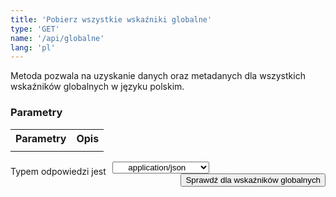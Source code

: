 ```yaml
---
title: 'Pobierz wszystkie wskaźniki globalne'
type: 'GET'
name: '/api/globalne'
lang: 'pl'
---
```


Metoda pozwala na uzyskanie danych oraz metadanych dla wszystkich wskaźników globalnych w języku polskim.

### Parametry

<table id='api_table'>
  <tr>
    <th><b>Parametry</b></th>
    <th><b>Opis</b></th>
  </tr>
  <tr>
    <td></td>
    <td></td>
  </tr>
</table>

<p style='float:left;margin-top: 7px;'>Typem odpowiedzi jest</p>
<select style='float:left;padding: 0px 15px;width: 155px;margin-left: 10px;text-align-last: center;'>
  <option>application/json</option>
</select>

<button style='float:right;' onclick="ShowExample()">Sprawdź dla wskaźników globalnych</button>

<div id='example' style='display:none;'>

<h3 id="przykładowy-curl">Curl</h3>

<p><code class="highlighter-rouge">curl -X GET --header 'Accept: application/json' 'http://localhost:4000/sdg-indicators/api/globalne</code></p>

<h3 id="przykładowy-url">URL</h3>

<p><code class="highlighter-rouge">http://localhost:4000/sdg-indicators/api/globalne</code></p>

<h3 id="przykładowy-kod-odpowiedzi">Kod odpowiedzi</h3>

<p><code class="highlighter-rouge">200</code></p>

<h3 id="przykładowa-odpowiedź">Odpowiedź</h3>

<p><code class="highlighter-rouge">
{
  "globalne":[

      {

          "1":[

                  {
                    "1-1-1": [
                      {
                        "metadane": [

                          {
                                          "nazwa": " 1.1.1 Stopa ubóstwa według międzynarodowej granicy ubóstwa",

                                          "cel": "Cel 1. Koniec z ubóstwem",

                                          "zadanie": "1.1 Do 2030 roku wyeliminować skrajne ubóstwo na całym świecie aktualnie mierzone jako utrzymywanie się za mniej niż $1,25 dziennie",

                                          "definicja": "Odsetek osób w gospodarstwach domowych, których dzienny dochód jest niższy od kwoty, określonej jako międzynarodowa granica ubóstwa (1,9 $ dziennie).",

                                          "jednostka": "procent [%]",

                                          "wymiary": "ogółem",

                                          "metodologia": "Definicja wskaźnika: Odsetek osób z dochodem do dyspozycji poniżej progu zagrożenia ubóstwem, który określany jest dziennym dochodem do dyspozycji w wysokości 1,9 $. W celu zniwelowania różnic w mierzeniu ubóstwa ludnosci mieszkającej w różnych krajach zastosowano tzw. parytet siły nabywczej (PPP).  PPP to rodzaj kursów wymiany walut, które stosuje się w celu przeliczenia wskaźników ekonomicznych wyrażonych w walutach krajowych na wspólną umowną walutę.  Ze względu na zmieniające się realia ekonomiczno-społeczne, międzynarodowa granica ubóstwa musi być okresowo aktualizowana.  Obecny próg został określony w październiku 2015. Wcześniej, wg aktualizacji Banku Światowego z 2008 r. międzynarodowa granica ubóstwa wynosiła 1,25 $.",

                                          "zrodlo": "Główny Urząd Statystyczny",

                                          "czestotliwosc": "Dane roczne; od 2010 r.",

                                          "uwagi": ""
                                        }
                        ],
                        "dane": [
                          {


                          }
                        ]
                      }
                    ]
                  }
                  ....
              ]
          },

          {
            "17":[
                    {
                        "17-9-1": [
                          {
                            "metadane": [

                              {
                                              "nazwa": "17.9.1 Równowartość w dolarach USA pomocy finansowej na rzecz krajów rozwijających się ",

                                              "cel": "Cel 17. Partnerstwa na rzecz celów",

                                              "zadanie": "17.9 Zwiększyć międzynarodowe wsparcie na rzecz wdrażania efektywnej i ukierunkowanej budowy potencjału, by wesprzeć narodowe plany realizacji wszystkich celów Zrównoważonego Rozwoju w krajach rozwijających się, w tym poprzez współpracę Północ – Południe, Południe – Południe oraz współpracę trójstronną",

                                              "definicja": "Wyrażona w dolarach USA wartość wydatkowanej oficjalnej pomocy rozwojowej (ODA) w krajach rozwijających się przeznaczona na budowanie potencjału i planowanie na szczeblu krajowym.",

                                              "jednostka": "mln USD (ceny bieżące)",

                                              "wymiary": "ogółem",

                                              "metodologia": "Do&nbsp;Oficjalnej Pomocy Rozwojowej&nbsp;(ang.&nbsp;Official Development Assistance&nbsp;&ndash; ODA)&nbsp;zaliczane są&nbsp;darowizny i pożyczki przekazywane przez instytucje rządowe lub organizacje międzynarodowe, mające na celu wsparcie rozwoju gospodarczego i dobrobytu w krajach rozwijających się. Pożyczki są uważane jako ODA wtedy, gdy zawierają element darowizny o wartości udzielanej pomocy przynajmniej:  45% dla kraj&oacute;w najsłabiej rozwiniętych i innych kraj&oacute;w o niskich dochodach (least developed countries and other low income countires &ndash; LDCs &amp; other LICs), wyliczony przy stopie dyskontowej 9%, 15% dla kraj&oacute;w o średnich i niskich dochodach (lower middle income countries &ndash; LMICs), wyliczony przy stopie dyskontowej 7%, 10% dla kraj&oacute;w o średniowysokim dochodzie (upper middle income countries &ndash; UMICs), wyliczony przy stopie dyskontowej 6%.  Do ODA&nbsp;zaliczana jest&nbsp;r&oacute;wnież pomoc techniczna, mająca na celu rozw&oacute;j zasob&oacute;w ludzkich, podniesienie kwalifikacji oraz możliwości technicznych i produkcyjnych kraj&oacute;w rozwijających się. Pomoc ta polega między innymi na przekazywaniu wiedzy i doświadczeń w postaci szkoleń, delegowania ekspert&oacute;w, inicjowania badań i/lub pokrywania wynikających z tego koszt&oacute;w. Do ODA&nbsp;nie zalicza się&nbsp;dotacji przeznaczonych na wydatki wojskowe. Warunkiem zaklasyfikowania wsp&oacute;łpracy jako Oficjalnej Pomocy Rozwojowej jest to, aby kraj partnerski, na rzecz kt&oacute;rego udzielane jest wsparcie, znajdował się na liście Komitetu Pomocy Rozwojowej OECD (Development Assistance Committee). W zależności od sposobu realizacji pomocy możemy wyr&oacute;żnić :  pomoc dwustronną&nbsp;&ndash; podejmowana przez donatora bezpośrednio w kraju partnerskim bądź poprzez organizację międzynarodową w formie wpłaty celowej na rzecz kraju partnerskiego (earmarked contribution) lub w formie wpłaty na określony program/fundusz zarządzany przez organizację, pomoc wielostronną&nbsp;&ndash; udzielana w formie wpłat do budżet&oacute;w og&oacute;lnych organizacji międzynarodowych, kt&oacute;rych lista jest corocznie aktualizowana przez Sekretariat DAC OECD.  Oficjalna Pomoc Rozwojowa w Polsce świadczona jest na podstawie ustawy o wsp&oacute;łpracy rozwojowej z dnia 16 września 2011 r. (Dz.U. 2011 r., Nr 234, poz. 1386). Polska wsp&oacute;łpraca rozwojowa prowadzona jest w oparciu o Wieloletni Program Wsp&oacute;łpracy Rozwojowej opracowywany na okres minimum 4 lat. Ustawa definiuje wsp&oacute;łpracę rozwojową jako og&oacute;ł działań podejmowanych przez organy administracji rządowej w celu udzielenia państwom rozwijającym się pomocy rozwojowej, pomocy humanitarnej oraz realizację działań edukacyjnych na rzecz podniesienia świadomości i zrozumienia problem&oacute;w i wsp&oacute;łzależności globalnych. Za zagadnienia związane z pomocą rozwojową w Polsce odpowiedzialne jest Ministerstwo Spraw Zagranicznych, kt&oacute;re opracowało &bdquo;Wieloletni program wsp&oacute;łpracy rozwojowej na lata 2016-2020', w oparciu o kt&oacute;ry polska wsp&oacute;łpraca rozwojowa koncentruje się na krajach Partnerstwa Wschodniego (Białoruś, Gruzja, Mołdawia, Ukraina) oraz Afryki, Azji i Bliskiego Wschodu (Etiopia, Kenia, Liban, Mjanma, Palestyna, Senegal, Tanzania, Ugandę). Polska wsp&oacute;łpraca rozwojowa służy wzmocnieniu rząd&oacute;w prawa i wspieraniu reform decentralizacyjnych oraz zwalczaniu korupcji, a także przestrzeganiu praw człowieka i swob&oacute;d obywatelskich. Wśr&oacute;d cel&oacute;w wsp&oacute;łpracy rozwojowej są: poprawa opieki zdrowotnej i dostępu do edukacji oraz wsparcie dla przedsiębiorczości i rolnictwa, a także ochrona środowiska naturalnego, w tym zapobieganie skutkom klęsk żywiołowych. Działania objęte programem finansowane są ze środk&oacute;w Ministerstwa Spraw Zagranicznych, rezerwy celowej budżetu państwa przeznaczonej na wsp&oacute;łpracę rozwojową i funduszy innych resort&oacute;w.",

                                              "zrodlo": "Ministerstwo Spraw Zagranicznych",

                                              "czestotliwosc": "Dane roczne; od 2010 r.",

                                              "uwagi": "Do 2017 r. obowiązywała metodologia DAC OECD zbierania danych na temat pomocy rozwojowej w formacie CRS (Creditor Reporting System), która pozwalała na oznaczanie sektora wsparcia jedynie przy przepływach dwustronnych. Do wskaźnika nie zaliczono wydatków w ramach pomocy wielostronnej w formie wpłat do budżetów ogólnych organizacji międzynarodowych, które działają w obszarze budowania potencjału krajów rozwijających się. Od 2018 r. wiodący wskaźnik ODA jest prezentowany w formie ekwiwalentu grantu, uwzględniającej jedynie element grantu pomnożony przez wartość danego przepływu. Nie obowiązuje przy tym podział na wydatkowanie ODA brutto i netto. Dodatkowo trwają prace nad włączeniem do ODA innych przepływów, np. kwot zmobilizowanych przez sektor publiczny z instrumentów sektora prywatnego. Aktualnie konstruowany jest alternatywny do ODA wskaźnik TOSSD (Total Oficial Support for Sustainable Development), który będzie mierzył środki przeznaczane na wdrożenie SDGs."
                                            }
                            ],
                            "dane": [
                              {


                              }
                            ]
                          }
                        ]
                      }
                      ]
                    ]
                  }
                }
              ]
            }
          ]
        }
   </code></p>

</div>


<script>
function ShowExample() {
  if($('#example').css('display') == 'none')
  {
    $("#example").css("display", "block");
  }else{
    $("#example").css("display", "none");
  }
}
</script>
